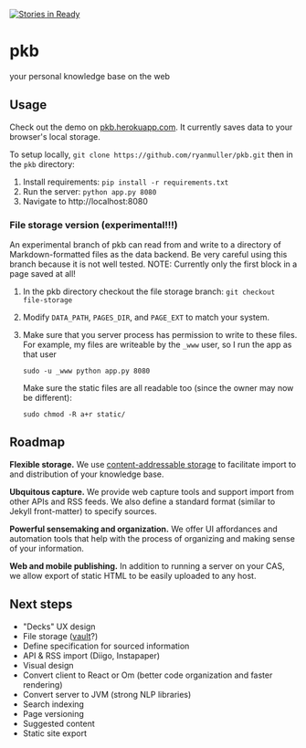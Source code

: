 [![Stories in Ready](https://badge.waffle.io/ryanmuller/pkb.png?label=ready&title=Ready)](https://waffle.io/ryanmuller/pkb)
# pkb

your personal knowledge base on the web

## Usage

Check out the demo on [pkb.herokuapp.com](http://pkb.herokuapp.com). It
currently saves data to your browser's local storage.

To setup locally, `git clone https://github.com/ryanmuller/pkb.git` then
in the `pkb` directory:

1. Install requirements: `pip install -r requirements.txt`
2. Run the server: `python app.py 8080`
3. Navigate to http://localhost:8080

### File storage version (experimental!!!)

An experimental branch of pkb can read from and write to a directory of
Markdown-formatted files as the data backend. Be very careful using this
branch because it is not well tested. NOTE: Currently only the first
block in a page saved at all!

1. In the pkb directory checkout the file storage branch: `git checkout file-storage`
2. Modify `DATA_PATH`, `PAGES_DIR`, and `PAGE_EXT` to match your system.
3. Make sure that you server process has permission to write to these
   files. For example, my files are writeable by the `_www` user, so I
   run the app as that user

   ```
   sudo -u _www python app.py 8080
   ```

   Make sure the static files are all readable too (since the owner may now
   be different):

   ```
   sudo chmod -R a+r static/
   ```

## Roadmap

**Flexible storage.** We use [content-addressable
storage](http://en.wikipedia.org/wiki/Content-addressable_storage) to
facilitate import to and distribution of your knowledge base.

**Ubquitous capture.** We provide web capture tools and support import
from other APIs and RSS feeds. We also define a standard format (similar
to Jekyll front-matter) to specify sources.

**Powerful sensemaking and organization.** We offer UI affordances and
automation tools that help with the process of organizing and making
sense of your information.

**Web and mobile publishing.** In addition to running a server on your
CAS, we allow export of static HTML to be easily uploaded to any host.

## Next steps

- "Decks" UX design
- File storage ([vault](https://github.com/greglook/vault/)?)
- Define specification for sourced information
- API & RSS import (Diigo, Instapaper)
- Visual design
- Convert client to React or Om (better code organization and faster
  rendering)
- Convert server to JVM (strong NLP libraries)
- Search indexing
- Page versioning
- Suggested content
- Static site export
